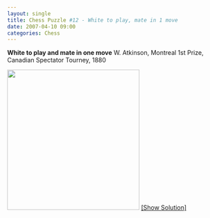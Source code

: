 ```yaml
---
layout: single
title: Chess Puzzle #12 - White to play, mate in 1 move
date: 2007-04-10 09:00
categories: Chess
---
```

<strong>White to play and mate in one move</strong>
W. Atkinson, Montreal 1st Prize, Canadian Spectator Tourney, 1880

<a href="/?p=171">
<img src="http://www.abluestar.com/scripts/chess_image.php?ff=5N2/4pp2/1p1BrR2/3k4/1Q4n1/K2B4/8/5n2" height="323" width="305" /></a>
<!--more--><a href="javascript:ReverseContentDisplay('chess_solution')">[Show Solution]</a>
<p id="chess_solution" style="clear: both; padding: 5px; display: none">1. Be5</p>
